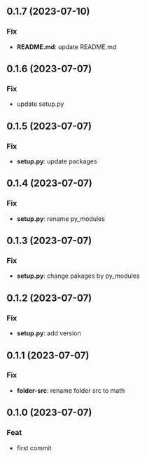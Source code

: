 ## 0.1.7 (2023-07-10)

### Fix

- **README.md**: update README.md

## 0.1.6 (2023-07-07)

### Fix

- update setup.py

## 0.1.5 (2023-07-07)

### Fix

- **setup.py**: update packages

## 0.1.4 (2023-07-07)

### Fix

- **setup.py**: rename py_modules

## 0.1.3 (2023-07-07)

### Fix

- **setup.py**: change pakages by py_modules

## 0.1.2 (2023-07-07)

### Fix

- **setup.py**: add version

## 0.1.1 (2023-07-07)

### Fix

- **folder-src**: rename folder src to math

## 0.1.0 (2023-07-07)

### Feat

- first commit
